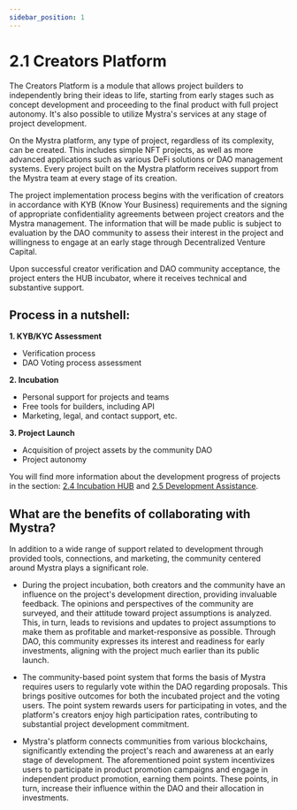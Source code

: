 ```yaml
---
sidebar_position: 1
---
```


# 2.1 Creators Platform

The Creators Platform is a module that allows project builders to independently bring their ideas to life, starting from early stages such as concept development and proceeding to the final product with full project autonomy. It's also possible to utilize Mystra's services at any stage of project development.

On the Mystra platform, any type of project, regardless of its complexity, can be created. This includes simple NFT projects, as well as more advanced applications such as various DeFi solutions or DAO management systems. Every project built on the Mystra platform receives support from the Mystra team at every stage of its creation.

The project implementation process begins with the verification of creators in accordance with KYB (Know Your Business) requirements and the signing of appropriate confidentiality agreements between project creators and the Mystra management. The information that will be made public is subject to evaluation by the DAO community to assess their interest in the project and willingness to engage at an early stage through Decentralized Venture Capital.

Upon successful creator verification and DAO community acceptance, the project enters the HUB incubator, where it receives technical and substantive support.

## Process in a nutshell:

**1. KYB/KYC Assessment**
  - Verification process
  - DAO Voting process assessment

**2. Incubation**
  - Personal support for projects and teams
  - Free tools for builders, including API
  - Marketing, legal, and contact support, etc.

**3. Project Launch**
  - Acquisition of project assets by the community DAO
  - Project autonomy

You will find more information about the development progress of projects in the section: <a href="https://docs.mystra.io/docs/PRODUCTS%20AND%20SERVICES/2.4%20Incubation%20HUB">2.4 Incubation HUB</a> and <a href="https://docs.mystra.io/docs/PRODUCTS%20AND%20SERVICES/2.5%20Development%20Assistance">2.5 Development Assistance</a>.

## What are the benefits of collaborating with Mystra?

In addition to a wide range of support related to development through provided tools, connections, and marketing, the community centered around Mystra plays a significant role.

- During the project incubation, both creators and the community have an influence on the project's development direction, providing invaluable feedback. The opinions and perspectives of the community are surveyed, and their attitude toward project assumptions is analyzed. This, in turn, leads to revisions and updates to project assumptions to make them as profitable and market-responsive as possible. Through DAO, this community expresses its interest and readiness for early investments, aligning with the project much earlier than its public launch.

- The community-based point system that forms the basis of Mystra requires users to regularly vote within the DAO regarding proposals. This brings positive outcomes for both the incubated project and the voting users. The point system rewards users for participating in votes, and the platform's creators enjoy high participation rates, contributing to substantial project development commitment.

- Mystra's platform connects communities from various blockchains, significantly extending the project's reach and awareness at an early stage of development. The aforementioned point system incentivizes users to participate in product promotion campaigns and engage in independent product promotion, earning them points. These points, in turn, increase their influence within the DAO and their allocation in investments.

